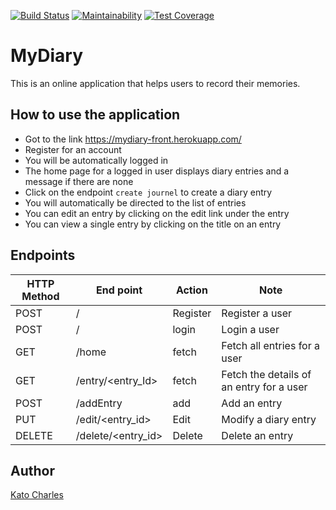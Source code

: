 [![Build Status](https://travis-ci.org/kcharles52/mydiary-front.svg?branch=develop)](https://travis-ci.org/kcharles52/mydiary-front)
[![Maintainability](https://api.codeclimate.com/v1/badges/f8195dae1f132bd17c75/maintainability)](https://codeclimate.com/github/kcharles52/mydiary-front/maintainability)
[![Test Coverage](https://api.codeclimate.com/v1/badges/f8195dae1f132bd17c75/test_coverage)](https://codeclimate.com/github/kcharles52/mydiary-front/test_coverage)
# MyDiary

This is an online application that helps users to record their memories.

## How to use the application
* Got to the link https://mydiary-front.herokuapp.com/
* Register for an account
* You will be automatically logged in
* The home page for a logged in user displays diary entries and a message if there are none
* Click on the endpoint `create journel` to create a diary entry
* You will automatically be directed to the list of entries
* You can edit an entry by clicking on the edit link under the entry
* You can view a single entry by clicking on the title on an entry


## Endpoints
HTTP Method|End point |Action        |Note
-----------------|---------------------------|--------------|--------------
POST | /| Register |Register a user|
POST | /|login | Login a user|
GET| /home  | fetch |Fetch all entries for a user
GET | /entry/<entry_Id> |fetch |Fetch the details of an entry for a user |
POST | /addEntry | add |Add an entry|
PUT | /edit/<entry_id> | Edit|Modify a diary entry|An entry can only be modified on the same day it was created.
DELETE | /delete/<entry_id> | Delete| Delete an entry

## Author
[Kato Charles](https://github.com/kcharles52)